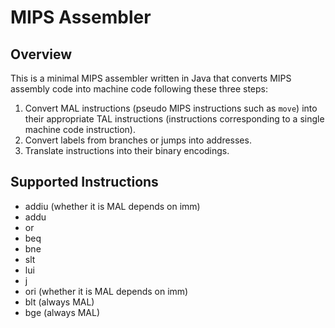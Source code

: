 # MIPS Assembler
## Overview
This is a minimal MIPS assembler written in Java that converts MIPS assembly code
into machine code following these three steps:
1. Convert MAL instructions (pseudo MIPS instructions such as `move`) into their
   appropriate TAL instructions (instructions corresponding to a single machine code instruction).
2. Convert labels from branches or jumps into addresses.
3. Translate instructions into their binary encodings.

## Supported Instructions
- addiu (whether it is MAL depends on imm)
- addu
- or
- beq
- bne
- slt
- lui
- j
- ori (whether it is MAL depends on imm)
- blt (always MAL)
- bge (always MAL)
